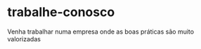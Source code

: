 trabalhe-conosco
================

Venha trabalhar numa empresa onde as boas práticas são muito valorizadas
